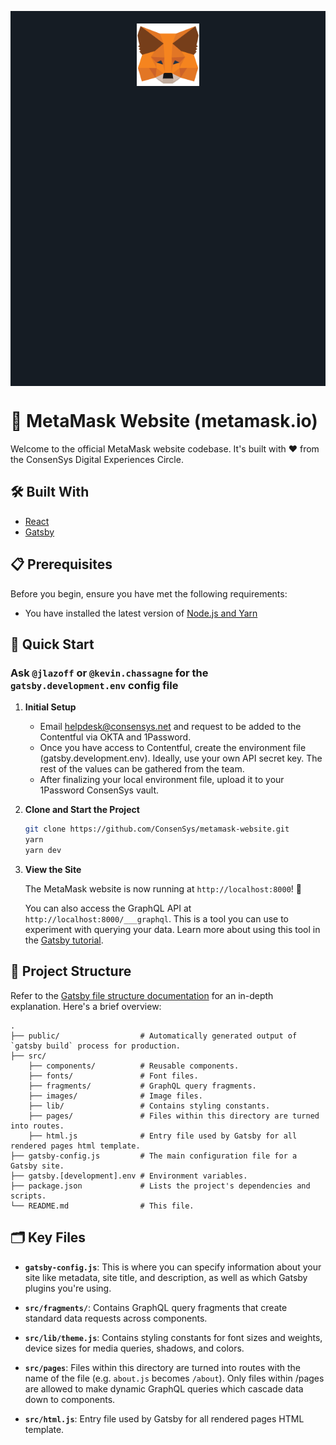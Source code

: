 <p align="center" style="background-color: #151C24; height: 15vh;">
  <a href="https://metamask.io">
    <img alt="MetaMask Logo"
    style="margin: 4% 0;"
    src="./src/images/metamask-logo.png" width="100px" />
  </a>
</p>

# 🦊 MetaMask Website (metamask.io)

Welcome to the official MetaMask website codebase. It's built with :heart: from the ConsenSys Digital Experiences Circle.

## 🛠️ Built With

- [React](http://www.reactjs.org)
- [Gatsby](https://gatsbyjs.org/)

## 📋 Prerequisites

Before you begin, ensure you have met the following requirements:

- You have installed the latest version of [Node.js and Yarn](https://nodejs.org/en/download/)

## 🚀 Quick Start

### **Ask `@jlazoff` or `@kevin.chassagne` for the `gatsby.development.env` config file**

1. **Initial Setup**

   - Email helpdesk@consensys.net and request to be added to the Contentful via OKTA and 1Password.
   - Once you have access to Contentful, create the environment file (gatsby.development.env). Ideally, use your own API secret key. The rest of the values can be gathered from the team.
   - After finalizing your local environment file, upload it to your 1Password ConsenSys vault.

2) **Clone and Start the Project**

   ```sh
   git clone https://github.com/ConsenSys/metamask-website.git
   yarn
   yarn dev
   ```

3) **View the Site**

   The MetaMask website is now running at `http://localhost:8000`! 🎉

   You can also access the GraphQL API at `http://localhost:8000/___graphql`. This is a tool you can use to experiment with querying your data. Learn more about using this tool in the [Gatsby tutorial](https://www.gatsbyjs.org/tutorial/part-five/#introducing-graphiql).

## 📁 Project Structure

Refer to the [Gatsby file structure documentation](https://www.gatsbyjs.org/docs/gatsby-project-structure/) for an in-depth explanation. Here's a brief overview:

    .
    ├── public/                  # Automatically generated output of `gatsby build` process for production.
    ├── src/
        ├── components/          # Reusable components.
        ├── fonts/               # Font files.
        ├── fragments/           # GraphQL query fragments.
        ├── images/              # Image files.
        ├── lib/                 # Contains styling constants.
        ├── pages/               # Files within this directory are turned into routes.
        ├── html.js              # Entry file used by Gatsby for all rendered pages html template.
    ├── gatsby-config.js         # The main configuration file for a Gatsby site.
    ├── gatsby.[development].env # Environment variables.
    ├── package.json             # Lists the project's dependencies and scripts.
    └── README.md                # This file.

## 🗂️ Key Files

- **`gatsby-config.js`**: This is where you can specify information about your site like metadata, site title, and description, as well as which Gatsby plugins you're using.

- **`src/fragments/`**: Contains GraphQL query fragments that create standard data requests across components.

- **`src/lib/theme.js`**: Contains styling constants for font sizes and weights, device sizes for media queries, shadows, and colors.

- **`src/pages`**: Files within this directory are turned into routes with the name of the file (e.g. `about.js` becomes `/about`). Only files within /pages are allowed to make dynamic GraphQL queries which cascade data down to components.

- **`src/html.js`**: Entry file used by Gatsby for all rendered pages HTML template.
